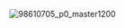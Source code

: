 ![98610705_p0_master1200](https://github.com/user-attachments/assets/587c1ee6-899c-4f78-88cd-4a17ddbeb34c)
